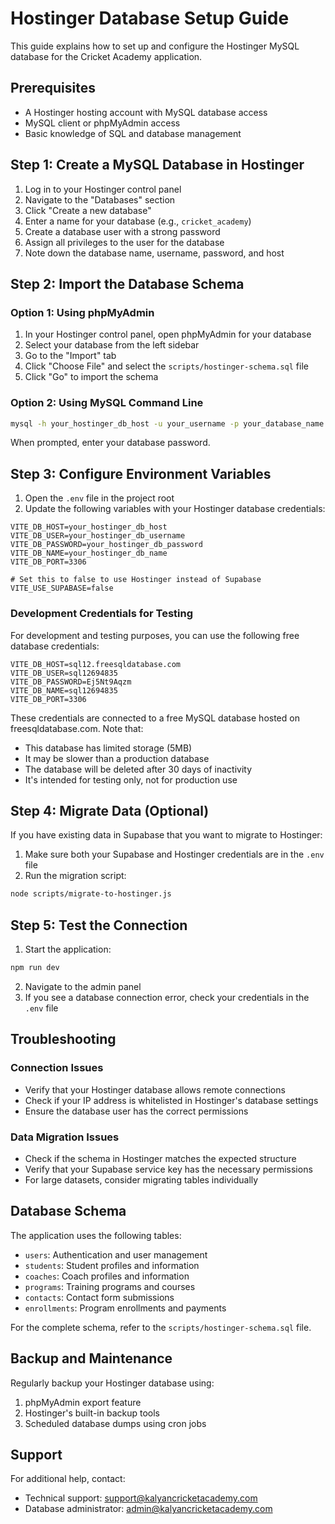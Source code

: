 # Hostinger Database Setup Guide

This guide explains how to set up and configure the Hostinger MySQL database for the Cricket Academy application.

## Prerequisites

- A Hostinger hosting account with MySQL database access
- MySQL client or phpMyAdmin access
- Basic knowledge of SQL and database management

## Step 1: Create a MySQL Database in Hostinger

1. Log in to your Hostinger control panel
2. Navigate to the "Databases" section
3. Click "Create a new database"
4. Enter a name for your database (e.g., `cricket_academy`)
5. Create a database user with a strong password
6. Assign all privileges to the user for the database
7. Note down the database name, username, password, and host

## Step 2: Import the Database Schema

### Option 1: Using phpMyAdmin

1. In your Hostinger control panel, open phpMyAdmin for your database
2. Select your database from the left sidebar
3. Go to the "Import" tab
4. Click "Choose File" and select the `scripts/hostinger-schema.sql` file
5. Click "Go" to import the schema

### Option 2: Using MySQL Command Line

```bash
mysql -h your_hostinger_db_host -u your_username -p your_database_name < scripts/hostinger-schema.sql
```

When prompted, enter your database password.

## Step 3: Configure Environment Variables

1. Open the `.env` file in the project root
2. Update the following variables with your Hostinger database credentials:

```
VITE_DB_HOST=your_hostinger_db_host
VITE_DB_USER=your_hostinger_db_username
VITE_DB_PASSWORD=your_hostinger_db_password
VITE_DB_NAME=your_hostinger_db_name
VITE_DB_PORT=3306

# Set this to false to use Hostinger instead of Supabase
VITE_USE_SUPABASE=false
```

### Development Credentials for Testing

For development and testing purposes, you can use the following free database credentials:

```
VITE_DB_HOST=sql12.freesqldatabase.com
VITE_DB_USER=sql12694835
VITE_DB_PASSWORD=Ej5Nt9Aqzm
VITE_DB_NAME=sql12694835
VITE_DB_PORT=3306
```

These credentials are connected to a free MySQL database hosted on freesqldatabase.com. Note that:
- This database has limited storage (5MB)
- It may be slower than a production database
- The database will be deleted after 30 days of inactivity
- It's intended for testing only, not for production use

## Step 4: Migrate Data (Optional)

If you have existing data in Supabase that you want to migrate to Hostinger:

1. Make sure both your Supabase and Hostinger credentials are in the `.env` file
2. Run the migration script:

```bash
node scripts/migrate-to-hostinger.js
```

## Step 5: Test the Connection

1. Start the application:

```bash
npm run dev
```

2. Navigate to the admin panel
3. If you see a database connection error, check your credentials in the `.env` file

## Troubleshooting

### Connection Issues

- Verify that your Hostinger database allows remote connections
- Check if your IP address is whitelisted in Hostinger's database settings
- Ensure the database user has the correct permissions

### Data Migration Issues

- Check if the schema in Hostinger matches the expected structure
- Verify that your Supabase service key has the necessary permissions
- For large datasets, consider migrating tables individually

## Database Schema

The application uses the following tables:

- `users`: Authentication and user management
- `students`: Student profiles and information
- `coaches`: Coach profiles and information
- `programs`: Training programs and courses
- `contacts`: Contact form submissions
- `enrollments`: Program enrollments and payments

For the complete schema, refer to the `scripts/hostinger-schema.sql` file.

## Backup and Maintenance

Regularly backup your Hostinger database using:

1. phpMyAdmin export feature
2. Hostinger's built-in backup tools
3. Scheduled database dumps using cron jobs

## Support

For additional help, contact:
- Technical support: support@kalyancricketacademy.com
- Database administrator: admin@kalyancricketacademy.com